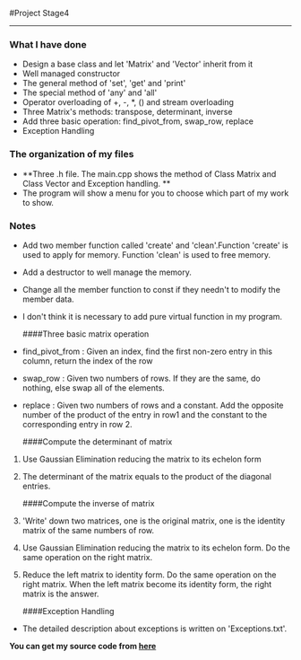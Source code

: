 #Project Stage4
***
### What I have done
* Design a base class and let 'Matrix' and 'Vector' inherit from it
* Well managed constructor
* The general method of 'set', 'get' and 'print'
* The special method of 'any' and 'all'
* Operator overloading of +, -, *, () and stream overloading
* Three Matrix's methods: transpose, determinant, inverse
* Add three basic operation: find_pivot_from, swap_row, replace
* Exception Handling

### The organization of my files
* **Three .h file. The main.cpp shows the method of Class Matrix and Class Vector and Exception handling. **
* The program will show a menu for you to choose which part of my work to show.


### Notes
* Add two member function called 'create' and 'clean'.Function 'create' is used to apply for memory. Function 'clean' is used to free memory.
* Add a destructor to well manage the memory. 
* Change all the member function to const if they needn't to modify the member data.
* I don't think it is necessary to add pure virtual  function in my program.


    ####Three basic matrix operation
* find_pivot_from :  Given an index, find the first non-zero entry in this column, return the index of the row
* swap_row : Given two numbers of rows. If they are the same, do nothing, else swap all of the elements.
* replace : Given two numbers of rows and a constant. Add the opposite number of the product of the entry in row1 and the constant to the corresponding entry in row 2.


    ####Compute the determinant of matrix
1.  Use Gaussian Elimination reducing the matrix to its echelon form
2.  The determinant of the matrix equals to the product of the diagonal entries.


    ####Compute the inverse of matrix
1.  'Write' down two matrices, one is the original matrix, one is the identity matrix of the same numbers of row.
2.  Use Gaussian Elimination reducing the matrix to its echelon form. Do the same operation on the right matrix.
3.  Reduce the left matrix to identity form. Do the same operation on the right matrix. When the left matrix become its identity form, the right matrix is the answer.

    ####Exception Handling
* The detailed description about exceptions is written on 'Exceptions.txt'.

**You can get my source code from [here](https://github.com/zhuangqh/Cpp_homework/tree/master/project)**
